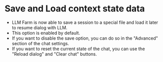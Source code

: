# Save and Load context state data
* LLM Farm is now able to save a session to a special file and load it later to resume dialog with LLM.
* This option is enabled by default.
* If you want to disable the save option, you can do so in the "Advanced" section of the chat settings.
* If you want to reset the current state of the chat, you can use the "Reload dialog" and "Clear chat" buttons.